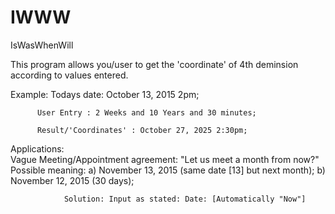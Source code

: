 # IWWW
IsWasWhenWill

This program allows you/user to get the 'coordinate' of 4th deminsion according to values entered.

Example:  Todays date: October 13, 2015 2pm;
          
          User Entry : 2 Weeks and 10 Years and 30 minutes;
          
          Result/'Coordinates' : October 27, 2025 2:30pm;

Applications:        
                               Vague Meeting/Appointment agreement:  "Let us meet a month from now?"
                Possible meaning: a) November 13, 2015 (same date [13] but next month);
                                  b) November 12, 2015 (30 days);
                
                Solution: Input as stated: Date: [Automatically "Now"]

